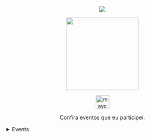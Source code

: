 <p align="center">
  <img align="center" src="https://github-readme-stats.vercel.app/api?username=mayconantunes&show_icons=true&theme=dracula">
</p>

<p align="center">
  <img align="center" height="190" src="https://github-readme-stats.anuraghazra1.vercel.app/api/top-langs/?username=mayconantunes&layout=compact&theme=dracula" />
</p>

<p align="center">
  <a href="https://linkedin.com/in/maycon-antunes" target="_blank">
    <img align="center" src="https://cdn.jsdelivr.net/npm/simple-icons@3.0.1/icons/linkedin.svg" alt="mayconantunes" height="35" width="35" />
  </a>
</p>


<p align="center">
  Confira eventos que eu participei.
</p>

<details>
  <summary>Events</summary>
  
  | Events | Place | Role |Date
  | :---: | :---: | :---: | :---:|
  | High Availability Cloud Bootcamp | Online - Cloud Treinamentos | Participant | 2020-10
  | Technovação | Centro de Eventos - Cascavel/PR | Participant | 2019-05
  | Global Game JAM | UNIPAR - Toledo/PR | Participant/Volunteer | 2016-01
  | Conexão Empresarial | Teatro Municipal - Toledo/PR | Participant | 2014-09

    
</details>

<!--
**mayconantunes/mayconantunes** is a ✨ _special_ ✨ repository because its `README.md` (this file) appears on your GitHub profile.

Here are some ideas to get you started:

- 🔭 I’m currently working on ...
- 🌱 I’m currently learning ...
- 👯 I’m looking to collaborate on ...
- 🤔 I’m looking for help with ...
- 💬 Ask me about ...
- 📫 How to reach me: ...
- 😄 Pronouns: ...
- ⚡ Fun fact: ...
-->
